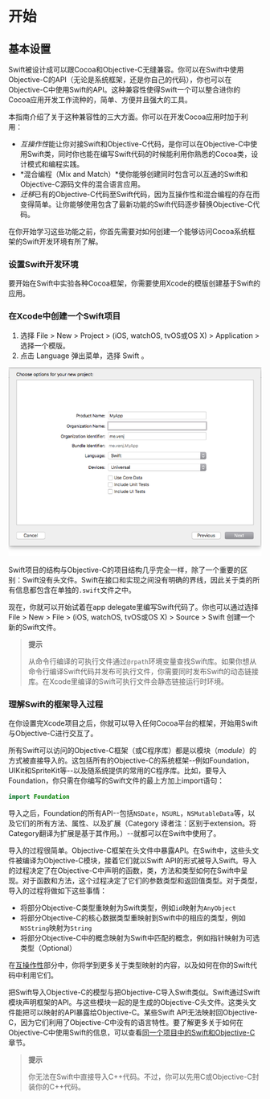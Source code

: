 开始
====

基本设置
-------

Swift被设计成可以跟Cocoa和Objective-C无缝兼容。你可以在Swift中使用Objective-C的API（无论是系统框架，还是你自己的代码），你也可以在Objective-C中使用Swift的API。这种兼容性使得Swift一个可以整合进你的Cocoa应用开发工作流种的，简单、方便并且强大的工具。

本指南介绍了关于这种兼容性的三大方面。你可以在开发Cocoa应用时加于利用：

- *互操作性*能让你对接Swift和Objective-C代码，是你可以在Objective-C中使用Swift类，同时你也能在编写Swift代码的时候能利用你熟悉的Cocoa类，设计模式和编程实践。
- *混合编程（Mix and Match）*使你能够创建同时包含可以互通的Swift和Objective-C源码文件的混合语言应用。
- *迁移*已有的Objective-C代码至Swift代码，因为互操作性和混合编程的存在而变得简单。让你能够使用包含了最新功能的Swift代码逐步替换Objective-C代码。

在你开始学习这些功能之前，你首先需要对如何创建一个能够访问Cocoa系统框架的Swift开发环境有所了解。

### 设置Swift开发环境

要开始在Swift中实验各种Cocoa框架，你需要使用Xcode的模版创建基于Swift的应用。

### 在Xcode中创建一个Swift项目

1. 选择 File > New > Project > (iOS, watchOS, tvOS或OS X) > Application > 选择一个模版。
2. 点击 Language 弹出菜单，选择 Swift 。

![图1.1 项目模版](./pics/pic_1.1.png)

Swift项目的结构与Objective-C的项目结构几乎完全一样，除了一个重要的区别：Swift没有头文件。Swift在接口和实现之间没有明确的界线，因此关于类的所有信息都包含在单独的`.swift`文件之中。

现在，你就可以开始试着在app delegate里编写Swift代码了。你也可以通过选择 File > New > File > (iOS, watchOS, tvOS或OS X) > Source > Swift 创建一个新的Swift文件。

> **提示**
>
> 从命令行编译的可执行文件通过`@rpath`环境变量查找Swift库。如果你想从命令行编译Swift代码并发布可执行文件，你需要同时发布Swift的动态链接库。在Xcode里编译的Swift可执行文件会静态链接运行时环境。

### 理解Swift的框架导入过程

在你设置完Xcode项目之后，你就可以导入任何Cocoa平台的框架，开始用Swift与Objective-C进行交互了。

所有Swift可以访问的Objective-C框架（或C程序库）都是以模块（*module*）的方式被直接导入的。这包括所有的Objective-C的系统框架--例如Foundation，UIKit和SpriteKit等--以及随系统提供的常用的C程序库。比如，要导入Foundation，你只需在你编写的Swift文件的最上方加上import语句：

``` swift
import Foundation
```

导入之后，Foundation的所有API--包括`NSDate`，`NSURL`，`NSMutableData`等，以及它们的所有方法、属性、以及扩展（Category 译者注：区别于extension。将Category翻译为扩展是基于其作用。）--就都可以在Swift中使用了。

导入的过程很简单。Objective-C框架在头文件中暴露API。在Swift中，这些头文件被编译为Objective-C模块，接着它们就以Swift API的形式被导入Swift。导入的过程决定了在Objective-C中声明的函数，类，方法和类型如何在Swift中呈现。对于函数和方法，这个过程决定了它们的参数类型和返回值类型。对于类型，导入的过程将做如下这些事情：

- 将部分Objective-C类型重映射为Swift类型，例如`id`映射为`AnyObject`
- 将部分Objective-C的核心数据类型重映射到Swift中的相应的类型，例如`NSString`映射为`String`
- 将部分Objective-C中的概念映射为Swift中匹配的概念，例如指针映射为可选类型（Optional）

在[互操作性](./2_互操作性.html)部分中，你将学到更多关于类型映射的内容，以及如何在你的Swift代码中利用它们。

把Swift导入Objective-C的模型与把Objective-C导入Swift类似。Swift通过Swift模块声明框架的API。与这些模块一起的是生成的Objective-C头文件。这类头文件能把可以映射的API暴露给Objective-C。某些Swift API无法映射回Objective-C，因为它们利用了Objective-C中没有的语言特性。要了解更多关于如何在Objective-C中使用Swift的信息，可以查看[同一个项目中的Swift和Objective-C](./3_混合编程.html#同一个项目中的Swift和Objective-C)章节。

> **提示**
>
> 你无法在Swift中直接导入C++代码。不过，你可以先用C或Objective-C封装你的C++代码。
